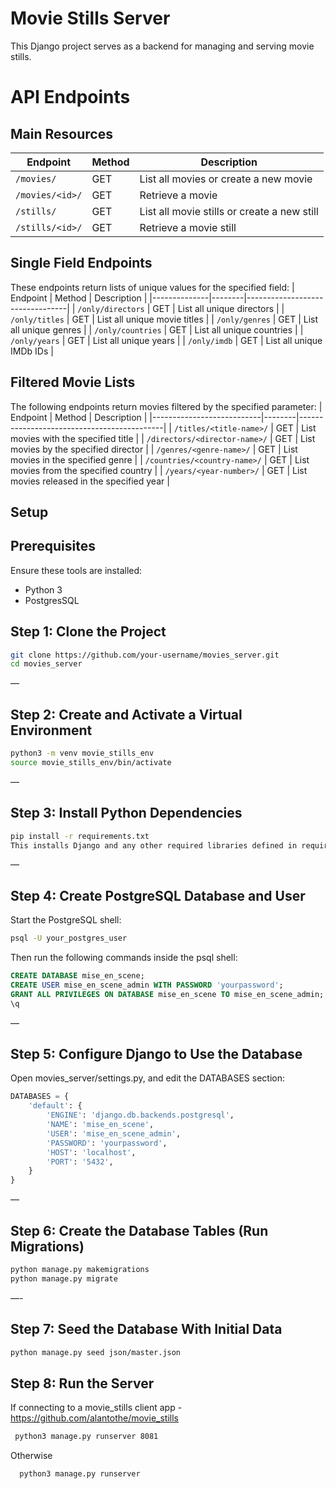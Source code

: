 # Movie Stills Server

This Django project serves as a backend for managing and serving movie stills.

# API Endpoints

## Main Resources
| Endpoint          | Method        | Description                                      |
|-------------------|---------------|--------------------------------------------------|
| `/movies/`        | GET           | List all movies or create a new movie            |
| `/movies/<id>/`   | GET           | Retrieve a movie         |
| `/stills/`        | GET           | List all movie stills or create a new still      |
| `/stills/<id>/`   | GET           | Retrieve a movie still   |


## Single Field Endpoints
These endpoints return lists of unique values for the specified field:
| Endpoint | Method | Description |
|--------------|--------|---------------------------------|
| `/only/directors` | GET | List all unique directors |
| `/only/titles` | GET | List all unique movie titles |
| `/only/genres` | GET | List all unique genres |
| `/only/countries` | GET | List all unique countries |
| `/only/years` | GET | List all unique years |
| `/only/imdb` | GET | List all unique IMDb IDs |

## Filtered Movie Lists
The following endpoints return movies filtered by the specified parameter:
| Endpoint | Method | Description |
|---------------------------|--------|--------------------------------------------|
| `/titles/<title-name>/` | GET | List movies with the specified title |
| `/directors/<director-name>/` | GET | List movies by the specified director |
| `/genres/<genre-name>/` | GET | List movies in the specified genre |
| `/countries/<country-name>/` | GET | List movies from the specified country |
| `/years/<year-number>/` | GET | List movies released in the specified year |

## Setup

## Prerequisites 
Ensure these tools are installed:

- Python 3
- PostgresSQL

 ## Step 1: Clone the Project
```bash
git clone https://github.com/your-username/movies_server.git
cd movies_server
```
—
 ## Step 2: Create and Activate a Virtual Environment
```bash
python3 -m venv movie_stills_env
source movie_stills_env/bin/activate
```
—
 ## Step 3: Install Python Dependencies
```bash
pip install -r requirements.txt
This installs Django and any other required libraries defined in requirements.txt.
```
—
 ## Step 4: Create PostgreSQL Database and User

Start the PostgreSQL shell:
```bash
psql -U your_postgres_user
```
Then run the following commands inside the psql shell:

```sql
CREATE DATABASE mise_en_scene;
CREATE USER mise_en_scene_admin WITH PASSWORD 'yourpassword';
GRANT ALL PRIVILEGES ON DATABASE mise_en_scene TO mise_en_scene_admin;
\q
```
—
## Step 5: Configure Django to Use the Database

Open movies_server/settings.py, and edit the DATABASES section:

``` python
DATABASES = {
    'default': {
        'ENGINE': 'django.db.backends.postgresql',
        'NAME': 'mise_en_scene',
        'USER': 'mise_en_scene_admin',
        'PASSWORD': 'yourpassword',
        'HOST': 'localhost',
        'PORT': '5432',
    }
}
```
—
## Step 6: Create the Database Tables (Run Migrations)

```python
python manage.py makemigrations
python manage.py migrate
```

—-
## Step 7: Seed the Database With Initial Data

```bash
python manage.py seed json/master.json
```

## Step 8: Run the Server
 If connecting to a movie_stills client app - https://github.com/alantothe/movie_stills
```bash
 python3 manage.py runserver 8081 
```
Otherwise 
```bash
  python3 manage.py runserver
```
